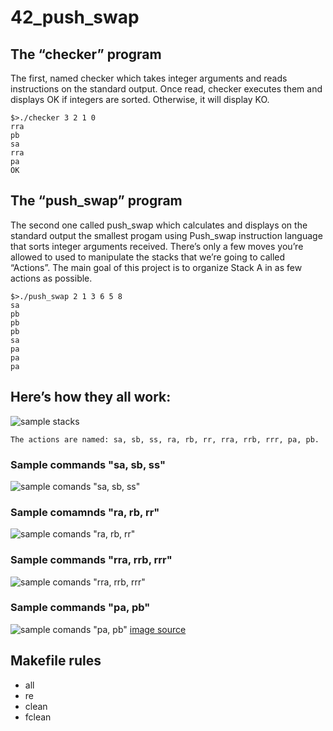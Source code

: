 # 42_push_swap

## The “checker” program
The first, named checker which takes integer arguments and reads instructions on
the standard output. Once read, checker executes them and displays OK if integers
are sorted. Otherwise, it will display KO.
```
$>./checker 3 2 1 0
rra
pb
sa
rra
pa
OK
```
## The “push_swap” program
The second one called push_swap which calculates and displays on the standard
output the smallest progam using Push_swap instruction language that sorts integer arguments received.
There’s only a few moves you’re allowed to used to manipulate the stacks that we’re going to called “Actions”. The main goal of this project is to organize Stack A in as few actions as possible.

```
$>./push_swap 2 1 3 6 5 8
sa
pb
pb
pb
sa
pa
pa
pa
```

## Here’s how they all work:

![sample stacks](https://miro.medium.com/max/700/1*rXKk8juFHQaLzI-uJyEVog.png)

```
The actions are named: sa, sb, ss, ra, rb, rr, rra, rrb, rrr, pa, pb.
```

### Sample commands "sa, sb, ss"
![sample comands "sa, sb, ss"](https://miro.medium.com/max/700/1*dAHbFo-fEko25X-C8CVeKw.png)

### Sample comamnds "ra, rb, rr"
![sample comands "ra, rb, rr"](https://miro.medium.com/max/700/1*Iji-cUJbgJ1BRmLjT9Qqkw.png)

### Sample commands "rra, rrb, rrr"
![sample comands "rra, rrb, rrr"](https://miro.medium.com/max/700/1*v8rjNThxCvEIkbDNjomCZg.png)

### Sample commands "pa, pb"
![sample comands "pa, pb"](https://miro.medium.com/max/700/1*kE_2S1E4IoJxRF4eVt6TAQ.png)
[image source](https://medium.com/@jamierobertdawson/push-swap-the-least-amount-of-moves-with-two-stacks-d1e76a71789a)

## Makefile rules
* all
* re
* clean
* fclean

